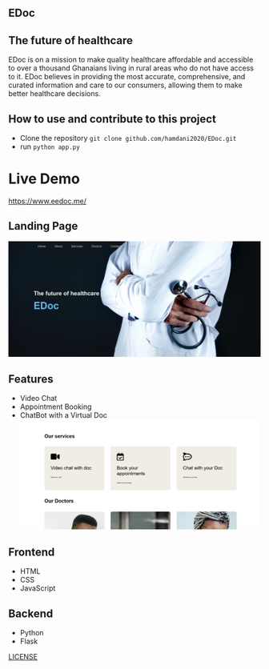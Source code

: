 ## EDoc

## The future of healthcare

EDoc is on a mission to make quality healthcare affordable and accessible to over a thousand Ghanaians living in rural areas who do not have access to it. EDoc believes in providing the most accurate, comprehensive, and curated information and care to our consumers, allowing them to make better healthcare decisions.

## How to use and contribute to this project

- Clone the repository ```git clone github.com/hamdani2020/EDoc.git```
- run ```python app.py```

# Live Demo
https://www.eedoc.me/

## Landing Page
![image](/Screenshots/s.png)

## Features

- Video Chat
- Appointment Booking
- ChatBot with a Virtual Doc
![image](/Screenshots/s0.png)

## Frontend
- HTML
- CSS
- JavaScript

## Backend

- Python
- Flask

[LICENSE](LICENCE)
